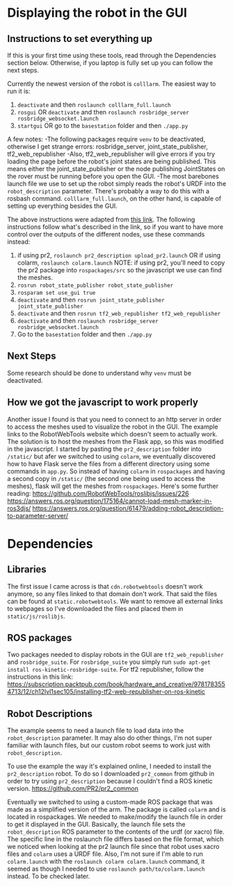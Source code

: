 # Displaying the robot in the GUI

## Instructions to set everything up
If this is your first time using these tools, read through the Dependencies section below. Otherwise, if you laptop is fully set up you can follow the next steps.

Currently the newest version of the robot is `colllarm`. The easiest way to run it is:
1) `deactivate` and then `roslaunch colllarm_full.launch`
2) `rosgui` OR `deactivate` and then `roslaunch rosbridge_server rosbridge_websocket.launch`
3) `startgui` OR go to the `basestation` folder and then `./app.py`

A few notes:
-The following packages require `venv` to be deactivated, otherwise I get strange errors: rosbridge_server, joint_state_publisher, tf2_web_republisher
-Also, tf2_web_republisher will give errors if you try loading the page before the robot's joint states are being published. This means either the joint_state_publisher or the node publishing JointStates on the rover must be running before you open the GUI.
-The most barebones launch file we use to set up the robot simply reads the robot's URDF into the `robot_description` parameter. There's probably a way to do this with a rosbash command. `colllarm_full.launch`, on the other hand, is capable of setting up everything besides the GUI.

The above instructions were adapted from [this link](http://wiki.ros.org/ros3djs/Tutorials/VisualizingAURDF). The following instructions follow what's described in the link, so if you want to have more control over the outputs of the different nodes, use these commands instead:
1) if using pr2, `roslaunch pr2_description upload_pr2.launch` OR if using colarm, `roslaunch colarm.launch`
NOTE: if using pr2, you'll need to copy the pr2 package into `rospackages/src` so the javascript we use can find the meshes.
2) `rosrun robot_state_publisher robot_state_publisher`
3) `rosparam set use_gui true`
4) `deactivate` and then `rosrun joint_state_publisher joint_state_publisher`
5) `deactivate` and then `rosrun tf2_web_republisher tf2_web_republisher`
6) `deactivate` and then `roslaunch rosbridge_server rosbridge_websocket.launch`
7) Go to the `basestation` folder and then `./app.py`

## Next Steps
Some research should be done to understand why `venv` must be deactivated.

## How we got the javascript to work properly
Another issue I found is that you need to connect to an http server in order to access the meshes used to visualize the robot in the GUI. The example links to the RobotWebTools website which doesn't seem to actually work. The solution is to host the meshes from the Flask app, so this was modified in the javascript. I started by pasting the `pr2_description` folder into `/static/` but afer we switched to using `colarm`, we eventually discovered how to have Flask serve the files from a different directory using some commands in `app.py`. So instead of having `colarm` in `rospackages` and having a second copy in `/static/` (the second one being used to access the meshes), flask will get the meshes from `rospackages`. Here's some further reading:
https://github.com/RobotWebTools/roslibjs/issues/226
https://answers.ros.org/question/175164/cannot-load-mesh-marker-in-ros3djs/
https://answers.ros.org/question/61479/adding-robot_description-to-parameter-server/

# Dependencies

## Libraries
The first issue I came across is that `cdn.robotwebtools` doesn't work anymore, so any files linked to that domain don't work.
That said the files can be found at `static.robotwebtools`. We want to remove all external links to webpages so I've downloaded the files and placed them in `static/js/roslibjs`.

## ROS packages
Two packages needed to display robots in the GUI are `tf2_web_republisher` and `rosbridge_suite`. For `rosbridge_suite` you simply run `sudo apt-get install ros-kinetic-rosbridge-suite`. For tf2 republisher, follow the instructions in this link:
https://subscription.packtpub.com/book/hardware_and_creative/9781783554713/12/ch12lvl1sec105/installing-tf2-web-republisher-on-ros-kinetic

## Robot Descriptions
The example seems to need a launch file to load data into the `robot_description` parameter. It may also do other things, I'm not super familiar with launch files, but our custom robot seems to work just with `robot_description`.

To use the example the way it's explained online, I needed to install the `pr2_description` robot. To do so I downloaded `pr2_common` from github in order to try using `pr2_description` because I couldn't find a ROS kinetic version.
https://github.com/PR2/pr2_common

Eventually we switched to using a custom-made ROS package that was made as a simplified version of the arm. The package is called `colarm` and is located in rospackages. We needed to make/modify the launch file in order to get it displayed in the GUI. Basically, the launch file sets the `robot_description` ROS parameter to the contents of the urdf (or xacro) file. The specific line in the roslaunch file differs based on the file format, which we noticed when looking at the pr2 launch file since that robot uses xacro files and `colarm` uses a URDF file. Also, I'm not sure if I'm able to run `colarm.launch` with the `roslaunch colarm colarm.launch` command, it seemed as though I needed to use `roslaunch path/to/colarm.launch` instead. To be checked later.
